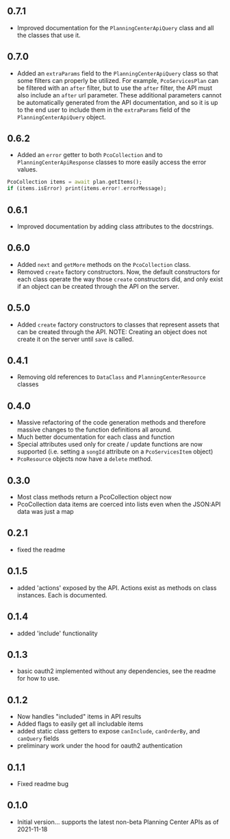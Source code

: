 ## 0.7.1

-   Improved documentation for the `PlanningCenterApiQuery` class and all the classes that use it.

## 0.7.0

-   Added an `extraParams` field to the `PlanningCenterApiQuery` class so that some filters can properly be utilized. For example, `PcoServicesPlan` can be filtered with an `after` filter, but to use the `after` filter, the API must also include an `after` url parameter. These additional parameters cannot be automatically generated from the API documentation, and so it is up to the end user to include them in the `extraParams` field of the `PlanningCenterApiQuery` object.

## 0.6.2

-   Added an `error` getter to both `PcoCollection` and to `PlanningCenterApiResponse` classes to more easily access the error values.

```dart
PcoCollection items = await plan.getItems();
if (items.isError) print(items.error!.errorMessage);
```

## 0.6.1

-   Improved documentation by adding class attributes to the docstrings.

## 0.6.0

-   Added `next` and `getMore` methods on the `PcoCollection` class.
-   Removed `create` factory constructors. Now, the default constructors for each class operate
    the way those `create` constructors did, and only exist if an object can be created through the API on the server.

## 0.5.0

-   Added `create` factory constructors to classes that represent assets that can be created
    through the API. NOTE: Creating an object does not create it on the server until `save` is called.

## 0.4.1

-   Removing old references to `DataClass` and `PlanningCenterResource` classes

## 0.4.0

-   Massive refactoring of the code generation methods and therefore massive changes to the function definitions all around.
-   Much better documentation for each class and function
-   Special attributes used only for create / update functions are now supported (i.e. setting a `songId` attribute on a `PcoServicesItem` object)
-   `PcoResource` objects now have a `delete` method.

## 0.3.0

-   Most class methods return a PcoCollection<T> object now
-   PcoCollection<T> data items are coerced into lists even when the JSON:API data was just a map

## 0.2.1

-   fixed the readme

## 0.1.5

-   added 'actions' exposed by the API. Actions exist as methods on class instances. Each is documented.

## 0.1.4

-   added 'include' functionality

## 0.1.3

-   basic oauth2 implemented without any dependencies, see the readme for how to use.

## 0.1.2

-   Now handles "included" items in API results
-   Added flags to easily get all includable items
-   added static class getters to expose `canInclude`, `canOrderBy`, and `canQuery` fields
-   preliminary work under the hood for oauth2 authentication

## 0.1.1

-   Fixed readme bug

## 0.1.0

-   Initial version... supports the latest non-beta Planning Center APIs as of 2021-11-18
